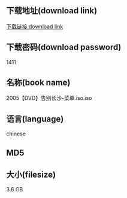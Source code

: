 ## 下载地址(download link)
[下载链接 download link](https://voluble-croquembouche-d321dc.netlify.app/?s=2005%E3%80%90DVD%E3%80%91%E5%91%8A%E5%88%AB%E9%95%BF%E6%B2%99-%E8%8F%9C%E5%8D%95.iso)

## 下载密码(download password)
1411

## 名称(book name)
2005【DVD】告别长沙-菜单.iso.iso

## 语言(language)
chinese

## MD5


## 大小(filesize)
3.6 GB

